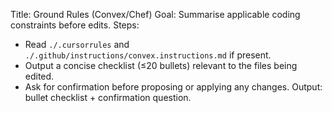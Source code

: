 Title: Ground Rules (Convex/Chef)
Goal: Summarise applicable coding constraints before edits.
Steps:
- Read `./.cursorrules` and `./.github/instructions/convex.instructions.md` if present.
- Output a concise checklist (≤20 bullets) relevant to the files being edited.
- Ask for confirmation before proposing or applying any changes.
Output: bullet checklist + confirmation question.